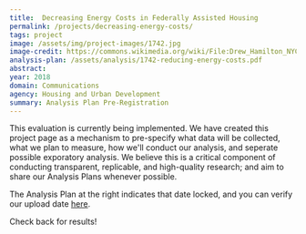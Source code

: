 ```yaml
---
title:  Decreasing Energy Costs in Federally Assisted Housing
permalink: /projects/decreasing-energy-costs/
tags: project  
image: /assets/img/project-images/1742.jpg  
image-credit: https://commons.wikimedia.org/wiki/File:Drew_Hamilton_NYCHA_jeh.jpg
analysis-plan: /assets/analysis/1742-reducing-energy-costs.pdf
abstract: 
year: 2018  
domain: Communications
agency: Housing and Urban Development
summary: Analysis Plan Pre-Registration
---
```

This evaluation is currently being implemented. We have created this project page as a mechanism to pre-specify what data will be collected, what we plan to measure, how we'll conduct our analysis, and seperate possible exporatory analysis. We believe this is a critical component of conducting transparent, replicable, and high-quality research; and aim to share our Analysis Plans whenever possible.

The Analysis Plan at the right indicates that date locked, and you can verify our upload date <a href="https://github.com/gsa-oes/office-of-evaluation-sciences/tree/1742/assets/analysis">here</a>. 

Check back for results! 

